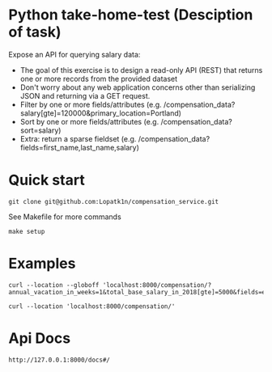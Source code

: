 # Python take-home-test (Desciption of task)

Expose an API for querying salary data:

- The goal of this exercise is to design a read-only API (REST) that returns one or more records from the provided dataset
- Don't worry about any web application concerns other than serializing JSON and returning via a GET request.
- Filter by one or more fields/attributes (e.g. /compensation_data?salary[gte]=120000&primary_location=Portland)
- Sort by one or more fields/attributes (e.g. /compensation_data?sort=salary)
- Extra: return a sparse fieldset (e.g. /compensation_data?fields=first_name,last_name,salary)

# Quick start

```git clone git@github.com:Lopatk1n/compensation_service.git```

See Makefile for more commands

```make setup```

# Examples

```
curl --location --globoff 'localhost:8000/compensation/?annual_vacation_in_weeks=1&total_base_salary_in_2018[gte]=5000&fields=employment_type%2Crequired_hours_per_week%2Ctotal_base_salary_in_2018&sort=total_base_salary_in_2018%2Cemployment_type'
```

```
curl --location 'localhost:8000/compensation/'
```

# Api Docs

```
http://127.0.0.1:8000/docs#/
```